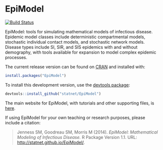 EpiModel
===============

[![Build Status](https://travis-ci.org/statnet/EpiModel.svg?branch=master)](https://travis-ci.org/statnet/EpiModel)

EpiModel: tools for simulating mathematical models of infectious disease. Epidemic model classes include deterministic compartmental models, stochastic individual contact models, and stochastic network models. Disease types include SI, SIR, and SIS epidemics with and without demography, with tools available for expansion to model complex epidemic processes.

The current release version can be found on [CRAN](http://cran.r-project.org/web/packages/EpiModel/index.html) and installed with:
```r
install.packages("EpiModel")
```

To install this development version, use the [devtools package](https://github.com/hadley/devtools):
```r
devtools::install_github("statnet/EpiModel")
```

The main website for EpiModel, with tutorials and other supporting files, is [here](http://statnet.github.io/EpiModel/).

If using EpiModel for your own teaching or research purposes, please include a citation:
> Jenness SM, Goodreau SM, Morris M (2014). *EpiModel: Mathematical Modeling of Infectious Disease.* R Package Version 1.1. URL:  http://statnet.github.io/EpiModel/.

